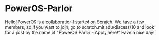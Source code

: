# PowerOS-Parlor
Hello!
PowerOS is a collaboration I started on Scratch.
We have a few members, so if you want to join, go to scratch.mit.edu/discuss/10 and look for a post by the name of
"PowerOS Parlor - Apply here!"
Have a nice day!
